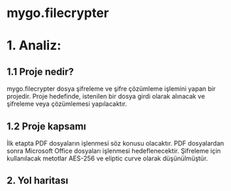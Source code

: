 # mygo.filecrypter
# 1. Analiz:
## 1.1 Proje nedir?

mygo.filecrypter dosya şifreleme ve şifre çözümleme işlemini yapan bir projedir. Proje hedefinde, istenilen bir dosya girdi olarak alınacak ve şifreleme veya çözümlemesi yapılacaktır. 

## 1.2 Proje kapsamı

İlk etapta PDF dosyaların işlenmesi söz konusu olacaktır. PDF dosyalardan sonra Microsoft Office dosyaları işlenmesi hedeflenecektir. Şifreleme için kullanılacak metotlar AES-256 ve eliptic curve olarak düşünülmüştür. 

## 2. Yol haritası

